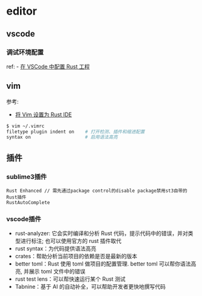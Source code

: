 # editor

## vscode
### 调试环境配置
ref:
	- [在 VSCode 中配置 Rust 工程](https://www.runoob.com/rust/cargo-tutorial.html)

## vim
参考:
- [将 Vim 设置为 Rust IDE](https://linux.cn/article-12530-1.html)

```bash
$ vim ~/.vimrc
filetype plugin indent on    # 打开检测、插件和缩进配置
syntax on                    # 启用语法高亮
```

## 插件
### sublime3插件
```
Rust Enhanced // 需先通过package control的disable package禁用st3自带的Rust插件
RustAutoComplete
```

### vscode插件
- rust-analyzer: 它会实时编译和分析 Rust 代码，提示代码中的错误，并对类型进行标注; 也可以使用官方的 rust 插件取代
- rust syntax：为代码提供语法高亮
- crates：帮助分析当前项目的依赖是否是最新的版本
- better toml：Rust 使用 toml 做项目的配置管理. better toml 可以帮你语法高亮, 并展示 toml 文件中的错误
- rust test lens：可以帮快速运行某个 Rust 测试
- Tabnine：基于 AI 的自动补全，可以帮助开发者更快地撰写代码